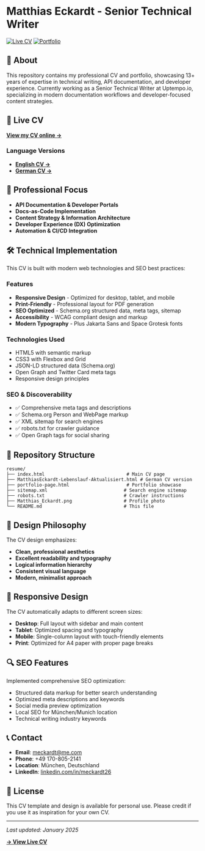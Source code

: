 # Matthias Eckardt - Senior Technical Writer

[![Live CV](https://img.shields.io/badge/Live%20CV-View%20Online-green?style=for-the-badge)](https://wombat-26.github.io/resume/)
[![Portfolio](https://img.shields.io/badge/Portfolio-View%20Projects-blue?style=for-the-badge)](https://wombat-26.github.io/resume/portfolio-page.html)

## 🎯 About

This repository contains my professional CV and portfolio, showcasing 13+ years of expertise in technical writing, API documentation, and developer experience. Currently working as a Senior Technical Writer at Uptempo.io, specializing in modern documentation workflows and developer-focused content strategies.

## 🚀 Live CV

**[View my CV online →](https://wombat-26.github.io/resume/)**

### Language Versions
- **[English CV →](https://wombat-26.github.io/resume/cv-english.html)**
- **[German CV →](https://wombat-26.github.io/resume/MatthiasEckardt-Lebenslauf-Aktualisiert.html)**

## 💼 Professional Focus

- **API Documentation & Developer Portals**
- **Docs-as-Code Implementation**
- **Content Strategy & Information Architecture**
- **Developer Experience (DX) Optimization**
- **Automation & CI/CD Integration**

## 🛠️ Technical Implementation

This CV is built with modern web technologies and SEO best practices:

### Features
- **Responsive Design** - Optimized for desktop, tablet, and mobile
- **Print-Friendly** - Professional layout for PDF generation
- **SEO Optimized** - Schema.org structured data, meta tags, sitemap
- **Accessibility** - WCAG compliant design and markup
- **Modern Typography** - Plus Jakarta Sans and Space Grotesk fonts

### Technologies Used
- HTML5 with semantic markup
- CSS3 with Flexbox and Grid
- JSON-LD structured data (Schema.org)
- Open Graph and Twitter Card meta tags
- Responsive design principles

### SEO & Discoverability
- ✅ Comprehensive meta tags and descriptions
- ✅ Schema.org Person and WebPage markup
- ✅ XML sitemap for search engines
- ✅ robots.txt for crawler guidance
- ✅ Open Graph tags for social sharing

## 📁 Repository Structure

```
resume/
├── index.html                              # Main CV page
├── MatthiasEckardt-Lebenslauf-Aktualisiert.html # German CV version
├── portfolio-page.html                     # Portfolio showcase
├── sitemap.xml                            # Search engine sitemap
├── robots.txt                             # Crawler instructions
├── Matthias_Eckardt.png                   # Profile photo
└── README.md                              # This file
```

## 🎨 Design Philosophy

The CV design emphasizes:
- **Clean, professional aesthetics**
- **Excellent readability and typography**
- **Logical information hierarchy**
- **Consistent visual language**
- **Modern, minimalist approach**

## 📱 Responsive Design

The CV automatically adapts to different screen sizes:
- **Desktop**: Full layout with sidebar and main content
- **Tablet**: Optimized spacing and typography
- **Mobile**: Single-column layout with touch-friendly elements
- **Print**: Optimized for A4 paper with proper page breaks

## 🔍 SEO Features

Implemented comprehensive SEO optimization:
- Structured data markup for better search understanding
- Optimized meta descriptions and keywords
- Social media preview optimization
- Local SEO for München/Munich location
- Technical writing industry keywords

## 📞 Contact

- **Email**: [meckardt@me.com](mailto:meckardt@me.com)
- **Phone**: +49 170-805-2141
- **Location**: München, Deutschland
- **LinkedIn**: [linkedin.com/in/meckardt26](https://www.linkedin.com/in/meckardt26)

## 📄 License

This CV template and design is available for personal use. Please credit if you use it as inspiration for your own CV.

---

*Last updated: January 2025*

**[→ View Live CV](https://wombat-26.github.io/resume/)**
